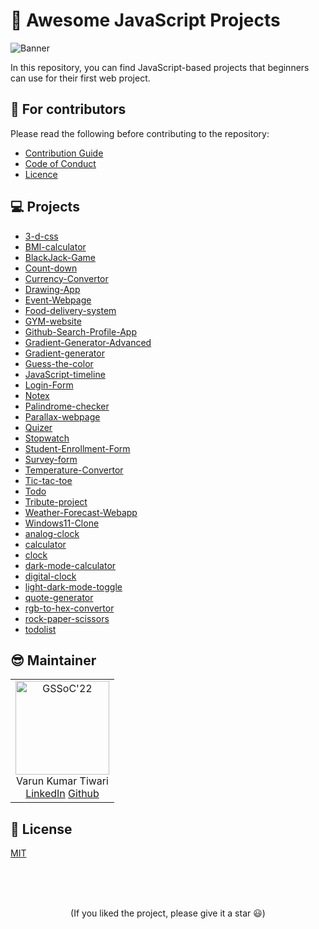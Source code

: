 # 🚀 Awesome JavaScript Projects

![Banner](./scripts/assets/banner.png)

In this repository, you can find JavaScript-based projects that beginners can use for their first web project. 

## 💙 For contributors

Please read the following before contributing to the repository:

- [Contribution Guide](./CONTRIBUTING.md)
- [Code of Conduct](./CODE_OF_CONDUCT.md)
- [Licence](./LICENCE.md)

## 💻 Projects

 
- [3-d-css](./projects/3-d-css) 
- [BMI-calculator](./projects/BMI-calculator) 
- [BlackJack-Game](./projects/BlackJack-Game) 
- [Count-down](./projects/Count-down) 
- [Currency-Convertor](./projects/Currency-Convertor) 
- [Drawing-App](./projects/Drawing-App) 
- [Event-Webpage](./projects/Event-Webpage) 
- [Food-delivery-system](./projects/Food-delivery-system) 
- [GYM-website](./projects/GYM-website) 
- [Github-Search-Profile-App](./projects/Github-Search-Profile-App) 
- [Gradient-Generator-Advanced](./projects/Gradient-Generator-Advanced) 
- [Gradient-generator](./projects/Gradient-generator) 
- [Guess-the-color](./projects/Guess-the-color) 
- [JavaScript-timeline](./projects/JavaScript-timeline) 
- [Login-Form](./projects/Login-Form) 
- [Notex](./projects/Notex) 
- [Palindrome-checker](./projects/Palindrome-checker) 
- [Parallax-webpage](./projects/Parallax-webpage) 
- [Quizer](./projects/Quizer) 
- [Stopwatch](./projects/Stopwatch) 
- [Student-Enrollment-Form](./projects/Student-Enrollment-Form) 
- [Survey-form](./projects/Survey-form) 
- [Temperature-Convertor](./projects/Temperature-Convertor) 
- [Tic-tac-toe](./projects/Tic-tac-toe) 
- [Todo](./projects/Todo) 
- [Tribute-project](./projects/Tribute-project) 
- [Weather-Forecast-Webapp](./projects/Weather-Forecast-Webapp) 
- [Windows11-Clone](./projects/Windows11-Clone) 
- [analog-clock](./projects/analog-clock) 
- [calculator](./projects/calculator) 
- [clock](./projects/clock) 
- [dark-mode-calculator](./projects/dark-mode-calculator) 
- [digital-clock](./projects/digital-clock) 
- [light-dark-mode-toggle](./projects/light-dark-mode-toggle) 
- [quote-generator](./projects/quote-generator) 
- [rgb-to-hex-convertor](./projects/rgb-to-hex-convertor) 
- [rock-paper-scissors](./projects/rock-paper-scissors) 
- [todolist](./projects/todolist)

## 😎 Maintainer

<table>
  <tr>
    <td align="center">
      <img src="https://avatars.githubusercontent.com/u/83509023?v=4" width="150px" alt="GSSoC'22" />
      <br/>
      Varun Kumar Tiwari
      <br/>
      <a href="https://www.linkedin.com/in/varun-tiwari-454591178/">LinkedIn</a>
      <a href="https://github.com/varunKT001">Github</a>
    </td> 
  </tr>
</table>

## 📄 License

[MIT](./LICENSE.md)

<br>
<br>
<br>

<p align='center'>
(If you liked the project, please give it a star 😃)
</p>
